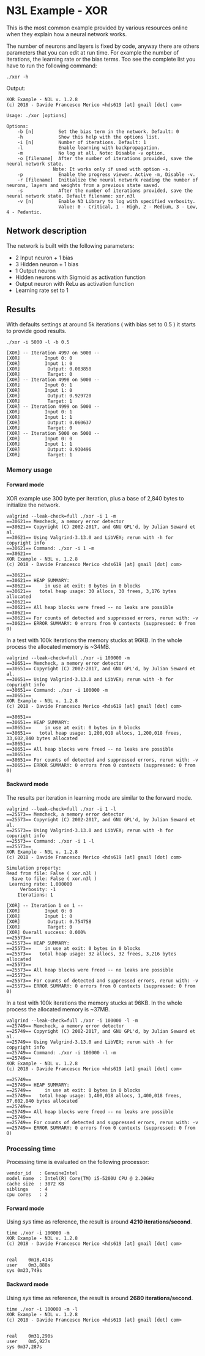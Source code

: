 # N3L Example - XOR

This is the most common example provided by various resources online when they explain how a neural network works.

The number of neurons and layers is fixed by code, anyway there are others parameters that you can edit at run time. For example the number of iterations, the learning rate or the bias terms.
Too see the complete list you have to run the following command:
```
./xor -h
```

Output:
```
XOR Example - N3L v. 1.2.8
(c) 2018 - Davide Francesco Merico <hds619 [at] gmail [dot] com>

Usage: ./xor [options]

Options:
	-b [n]         Set the bias term in the network. Default: 0
	-h             Show this help with the options list.
	-i [n]         Number of iterations. Default: 1
	-l             Enable learning with backpropagation.
	-m             No log at all. Note: Disable -v option.
	-o [filename]  After the number of iterations provided, save the neural network state.
                 Note: It works only if used with option -s.
	-p             Enable the progress viewer. Active -m, Disable -v.
	-r [filename]  Initialize the neural network reading the number of neurons, layers and weights from a previous state saved.
	-s             After the number of iterations provided, save the neural network state. Default filename: xor.n3l
	-v [n]         Enable N3 Library to log with specified verbosity.
	               Value: 0 - Critical, 1 - High, 2 - Medium, 3 - Low, 4 - Pedantic.
```

## Network description
The network is built with the following parameters:
- 2 Input neuron + 1 bias
- 3 Hidden neuron + 1 bias
- 1 Output neuron
- Hidden neurons with Sigmoid as activation function
- Output neuron with ReLu as activation function
- Learning rate set to 1

## Results
With defaults settings at around 5k iterations ( with bias set to 0.5 ) it starts to provide good results.

```
./xor -i 5000 -l -b 0.5
```

```
[XOR] -- Iteration 4997 on 5000 --
[XOR]         Input 0: 0
[XOR]         Input 1: 0
[XOR]          Output: 0.083858
[XOR]          Target: 0
[XOR] -- Iteration 4998 on 5000 --
[XOR]         Input 0: 1
[XOR]         Input 1: 0
[XOR]          Output: 0.929720
[XOR]          Target: 1
[XOR] -- Iteration 4999 on 5000 --
[XOR]         Input 0: 1
[XOR]         Input 1: 1
[XOR]          Output: 0.060637
[XOR]          Target: 0
[XOR] -- Iteration 5000 on 5000 --
[XOR]         Input 0: 0
[XOR]         Input 1: 1
[XOR]          Output: 0.930496
[XOR]          Target: 1
```
### Memory usage
#### Forward mode
XOR example use 300 byte per iteration, plus a base of 2,840 bytes to initialize the network.
```
valgrind --leak-check=full ./xor -i 1 -m
==30621== Memcheck, a memory error detector
==30621== Copyright (C) 2002-2017, and GNU GPL'd, by Julian Seward et al.
==30621== Using Valgrind-3.13.0 and LibVEX; rerun with -h for copyright info
==30621== Command: ./xor -i 1 -m
==30621==
XOR Example - N3L v. 1.2.8
(c) 2018 - Davide Francesco Merico <hds619 [at] gmail [dot] com>

==30621==
==30621== HEAP SUMMARY:
==30621==     in use at exit: 0 bytes in 0 blocks
==30621==   total heap usage: 30 allocs, 30 frees, 3,176 bytes allocated
==30621==
==30621== All heap blocks were freed -- no leaks are possible
==30621==
==30621== For counts of detected and suppressed errors, rerun with: -v
==30621== ERROR SUMMARY: 0 errors from 0 contexts (suppressed: 0 from 0)
```

In a test with 100k iterations the memory stucks at 96KB.
In the whole process the allocated memory is ~34MB.

```
valgrind --leak-check=full ./xor -i 100000 -m
==30651== Memcheck, a memory error detector
==30651== Copyright (C) 2002-2017, and GNU GPL'd, by Julian Seward et al.
==30651== Using Valgrind-3.13.0 and LibVEX; rerun with -h for copyright info
==30651== Command: ./xor -i 100000 -m
==30651==
XOR Example - N3L v. 1.2.8
(c) 2018 - Davide Francesco Merico <hds619 [at] gmail [dot] com>

==30651==
==30651== HEAP SUMMARY:
==30651==     in use at exit: 0 bytes in 0 blocks
==30651==   total heap usage: 1,200,018 allocs, 1,200,018 frees, 33,602,840 bytes allocated
==30651==
==30651== All heap blocks were freed -- no leaks are possible
==30651==
==30651== For counts of detected and suppressed errors, rerun with: -v
==30651== ERROR SUMMARY: 0 errors from 0 contexts (suppressed: 0 from 0)
```

#### Backward mode
The results per iteration in learning mode are similar to the forward mode.

```
valgrind --leak-check=full ./xor -i 1 -l
==25573== Memcheck, a memory error detector
==25573== Copyright (C) 2002-2017, and GNU GPL'd, by Julian Seward et al.
==25573== Using Valgrind-3.13.0 and LibVEX; rerun with -h for copyright info
==25573== Command: ./xor -i 1 -l
==25573==
XOR Example - N3L v. 1.2.8
(c) 2018 - Davide Francesco Merico <hds619 [at] gmail [dot] com>

Simulation property:
Read from file: False ( xor.n3l )
  Save to file: False ( xor.n3l )
 Learning rate: 1.000000
     Verbosity: -1
    Iterations: 1

[XOR] -- Iteration 1 on 1 --
[XOR]         Input 0: 0
[XOR]         Input 1: 0
[XOR]          Output: 0.754758
[XOR]          Target: 0
[XOR] Overall success: 0.000%
==25573==
==25573== HEAP SUMMARY:
==25573==     in use at exit: 0 bytes in 0 blocks
==25573==   total heap usage: 32 allocs, 32 frees, 3,216 bytes allocated
==25573==
==25573== All heap blocks were freed -- no leaks are possible
==25573==
==25573== For counts of detected and suppressed errors, rerun with: -v
==25573== ERROR SUMMARY: 0 errors from 0 contexts (suppressed: 0 from 0)
```

In a test with 100k iterations the memory stucks at 96KB.
In the whole process the allocated memory is ~37MB.

```
valgrind --leak-check=full ./xor -i 100000 -l -m
==25749== Memcheck, a memory error detector
==25749== Copyright (C) 2002-2017, and GNU GPL'd, by Julian Seward et al.
==25749== Using Valgrind-3.13.0 and LibVEX; rerun with -h for copyright info
==25749== Command: ./xor -i 100000 -l -m
==25749==
XOR Example - N3L v. 1.2.8
(c) 2018 - Davide Francesco Merico <hds619 [at] gmail [dot] com>

==25749==
==25749== HEAP SUMMARY:
==25749==     in use at exit: 0 bytes in 0 blocks
==25749==   total heap usage: 1,400,018 allocs, 1,400,018 frees, 37,602,840 bytes allocated
==25749==
==25749== All heap blocks were freed -- no leaks are possible
==25749==
==25749== For counts of detected and suppressed errors, rerun with: -v
==25749== ERROR SUMMARY: 0 errors from 0 contexts (suppressed: 0 from 0)
```

### Processing time
Processing time is evaluated on the following processor:

```
vendor_id	: GenuineIntel
model name	: Intel(R) Core(TM) i5-5200U CPU @ 2.20GHz
cache size	: 3072 KB
siblings	: 4
cpu cores	: 2
```

#### Forward mode
Using _sys_ time as reference, the result is around **4210 iterations/second**.

```
time ./xor -i 100000 -m
XOR Example - N3L v. 1.2.8
(c) 2018 - Davide Francesco Merico <hds619 [at] gmail [dot] com>


real	0m18,414s
user	0m3,888s
sys	0m23,749s
```

#### Backward mode
Using _sys_ time as reference, the result is around **2680 iterations/second**.

```
time ./xor -i 100000 -m -l
XOR Example - N3L v. 1.2.8
(c) 2018 - Davide Francesco Merico <hds619 [at] gmail [dot] com>


real	0m31,290s
user	0m5,927s
sys	0m37,287s
```
